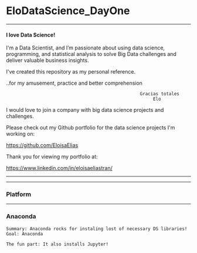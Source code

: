 # EloDataScience_DayOne

---
#### I love Data Science!

I'm a Data Scientist, and I’m passionate about using data science, programming, and statistical analysis to solve Big Data challenges and deliver valuable business insights.

I've created this repository as my personal reference. 

..for my amusement, practice and better comprehension
       
                                                       Gracias totales
                                                            Elo





I would love to join a company with big data science projects and challenges.

Please check out my Github portfolio for the data science projects I'm working on:


https://github.com/EloisaElias


Thank you for viewing my portfolio at:

https://www.linkedin.com/in/eloisaeliastran/

---


---
### Platform
---
  
### Anaconda
  	Summary: Anaconda rocks for instaling lost of necessary DS libraries!
  	Goal: Anaconda 
  	
  	The fun part: It also installs Jupyter!
